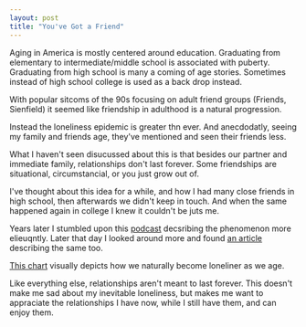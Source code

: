 ```yaml
---
layout: post
title: "You've Got a Friend"
---
```


Aging in America is mostly centered around education. Graduating from elementary to intermediate/middle school is associated with puberty. Graduating from high school is many a coming of age stories. Sometimes instead of high school college is used as a back drop instead.

With popular sitcoms of the 90s focusing on adult friend groups (Friends, Sienfield) it seemed like friendship in adulthood is a natural progression.

Instead the loneliness epidemic is greater thn ever. And anecdodatly, seeing my family and friends age, they've mentioned and seen their friends less.

What I haven't seen disucussed about this is that besides our partner and immediate family, relationships don't last forever. Some friendships are situational, circumstancial, or you just grow out of.

I've thought about this idea for a while, and how I had many close friends in high school, then afterwards we didn't keep in touch. And when the same happened again in college I knew it couldn't be juts me. 

Years later I stumbled upon this [podcast](https://open.spotify.com/episode/7GulsheVZQmWDrqxBYEUZE) decsribing the phenomenon more elieuqntly. Later that day I looked around more and found [an article](https://waitbutwhy.com/2014/12/10-types-odd-friendships-youre-probably-part.html) describing the same too.

[This chart](https://ourworldindata.org/grapher/time-spent-with-relationships-by-age-us) visually depicts how we naturally become loneliner as we age. 

Like everything else, relationships aren't meant to last forever. This doesn't make me sad about my inevitable loneliness, but makes me want to appraciate the relationships I have now, while I still have them, and can enjoy them.